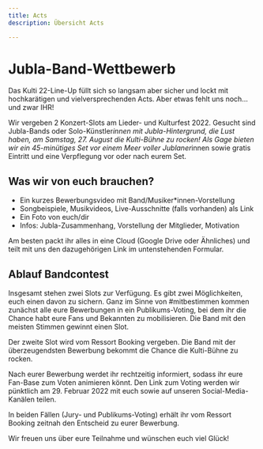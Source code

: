 ```yaml
---
title: Acts
description: Übersicht Acts

---
```

# Jubla-Band-Wettbewerb

Das Kulti 22-Line-Up füllt sich so langsam aber sicher und lockt mit hochkarätigen und vielversprechenden Acts. Aber etwas fehlt uns noch… und zwar IHR!

Wir vergeben 2 Konzert-Slots am Lieder- und Kulturfest 2022. Gesucht sind Jubla-Bands oder Solo-Künstler*innen mit Jubla-Hintergrund, die Lust haben, am Samstag, 27. August die Kulti-Bühne zu rocken! Als Gage bieten wir ein 45-minütiges Set vor einem Meer voller Jublaner*innen sowie gratis Eintritt und eine Verpflegung vor oder nach eurem Set.

## Was wir von euch brauchen?

* Ein kurzes Bewerbungsvideo mit Band/Musiker*innen-Vorstellung
* Songbeispiele, Musikvideos, Live-Ausschnitte (falls vorhanden) als Link
* Ein Foto von euch/dir
* Infos: Jubla-Zusammenhang, Vorstellung der Mitglieder, Motivation

Am besten packt ihr alles in eine Cloud (Google Drive oder Ähnliches) und teilt mit uns den dazugehörigen Link im untenstehenden Formular.

## Ablauf Bandcontest

Insgesamt stehen zwei Slots zur Verfügung. Es gibt zwei Möglichkeiten, euch einen davon zu sichern. Ganz im Sinne von #mitbestimmen kommen zunächst alle eure Bewerbungen in ein Publikums-Voting, bei dem ihr die Chance habt eure Fans und Bekannten zu mobilisieren. Die Band mit den meisten Stimmen gewinnt einen Slot.

Der zweite Slot wird vom Ressort Booking vergeben. Die Band mit der überzeugendsten Bewerbung bekommt die Chance die Kulti-Bühne zu rocken.

Nach eurer Bewerbung werdet ihr rechtzeitig informiert, sodass ihr eure Fan-Base zum Voten animieren könnt. Den Link zum Voting werden wir pünktlich am 29. Februar 2022 mit euch sowie auf unseren Social-Media-Kanälen teilen.

In beiden Fällen (Jury- und Publikums-Voting) erhält ihr vom Ressort Booking zeitnah den Entscheid zu eurer Bewerbung.

Wir freuen uns über eure Teilnahme und wünschen euch viel Glück!